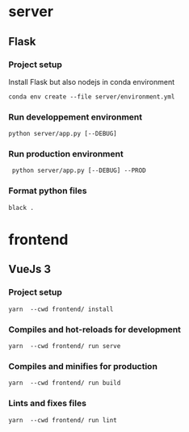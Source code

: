 # server
## Flask

### Project setup
Install Flask but also nodejs in conda environment
```
conda env create --file server/environment.yml
```

### Run developpement environment
```
python server/app.py [--DEBUG]
```

### Run production environment
```
 python server/app.py [--DEBUG] --PROD
```

### Format python files
```
black .
```


# frontend
## VueJs 3

### Project setup
```
yarn  --cwd frontend/ install
```

### Compiles and hot-reloads for development
```
yarn  --cwd frontend/ run serve
```

### Compiles and minifies for production
```
yarn  --cwd frontend/ run build
```

### Lints and fixes files
```
yarn  --cwd frontend/ run lint
```

